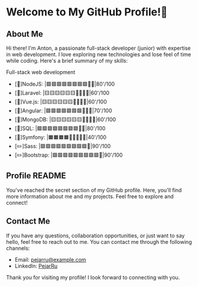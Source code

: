 <!--
**PejarRu/PejarRu** is a ✨ _special_ ✨ repository because its `README.md` (this file) appears on your GitHub profile.

Here are some ideas to get you started:

- 🔭 I’m currently working on ...
- 🌱 I’m currently learning ...
- 👯 I’m looking to collaborate on ...
- 🤔 I’m looking for help with ...
- 💬 Ask me about ...
- 📫 How to reach me: ...
- 😄 Pronouns: ...
- ⚡ Fun fact: ...
-->
# Welcome to My GitHub Profile!👋
<!--
![Profile Banner](https://example.com/banner-image.png)
-->
## About Me

Hi there! I'm Anton, a passionate full-stack developer (junior) with expertise in web development. I love exploring new technologies and lose feel of time while coding. Here's a brief summary of my skills:

Full-stack web development
 - [📡]NodeJS: |🟩🟩🟩🟩🟩🟩🟩🟩🔳🔳|80'/100
- [📡]Laravel: |🟨🟨🟨🟨🟨🟨🔳🔳🔳🔳|60'/100
- [📏]Vue.js: |🟨🟨🟨🟨🟨🟨🔳🔳🔳🔳|60'/100
- [📏]Angular: |🟩🟩🟩🟩🟩🟩🟩🔳🔳🔳|70'/100
- [🧱]MongoDB: |🟨🟨🟨🟨🟨🟨🔳🔳🔳🔳|60'/100
- [🧱]SQL: |🟩🟩🟩🟩🟩🟩🟩🟩🔳🔳|80'/100
- [📡]Symfony: |🟧🟧🟧🟧🔳🔳🔳🔳🔳|40'/100
- [✏️]Sass: |🟩🟩🟩🟩🟩🟩🟩🟩🟩🔳|90'/100
- [✏️]Bootstrap: |🟩🟩🟩🟩🟩🟩🟩🟩🟩🔳|90'/100

## Profile README

You've reached the secret section of my GitHub profile. Here, you'll find more information about me and my projects. Feel free to explore and connect!
<!--
Check out my [portfolio website](https://example.com) to see my latest projects and learn more about my work.

## Pinned Projects

Take a look at some of my top projects that showcase my skills and experience. Click on the links below to explore them:

- [real-habitat](https://github.com/PejarRu/real-habitat)
- [angular-foodscore](https://github.com/PejarRu/angular-foodscore)

## Project READMEs

I try to of accompany my projects by a detailed README.md file. I believe in providing clear and concise documentation, so you'll find GIFs and images to demonstrate the functionality and features of my projects. Check out the following examples:

- [Project 1](https://github.com/PejarRu/project1): A fully functional web application with user authentication and product checkout.
- [Project 2](https://github.com/PejarRu/project2): An interactive dashboard showcasing real-time data visualizations.

Feel free to explore the repositories and discover more about the projects.
-->
## Contact Me

If you have any questions, collaboration opportunities, or just want to say hello, feel free to reach out to me. You can contact me through the following channels:

- Email: [pejarru@example.com](mailto:pejarru@example.com)
- LinkedIn: [PejarRu](https://www.linkedin.com/in/pejarru)

Thank you for visiting my profile! I look forward to connecting with you.

